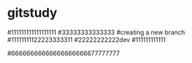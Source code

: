 # gitstudy
#111111111111111111
#33333333333333
#creating a new branch 
#11111111122223333311
#22222222222dev
#111111111111

#66666666666666666666677777777



